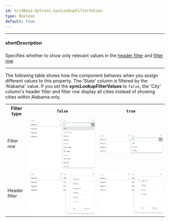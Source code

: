 ```yaml
---
id: GridBase.Options.syncLookupFilterValues
type: Boolean
default: true
---
```

---
##### shortDescription
Specifies whether to show only relevant values in the [header filter]({basewidgetpath}/Configuration/headerFilter/) and [filter row]({basewidgetpath}/Configuration/filterRow/).

---
The following table shows how the component behaves when you assign different values to this property. The 'State' column is filtered by the 'Alabama' value. If you set the **syncLookupFilterValues** to `false`, the 'City' column's header filter and filter row display all cities instead of showing cities within Alabama only.

<table class="dx-table">
    <tr>
        <th>Filter type</th>
        <th><code>false</code></th>
        <th><code>true</code></th>
    </tr>
    <tr>
        <td>Filter row</td>
        <td><img src="/images/DataGrid/sync-lookup-filter-values/filter-row-false.png" alt="Filter row is not synced with Grid values" /></td>
        <td><img src="/images/DataGrid/sync-lookup-filter-values/filter-row-true.png" alt="Filter row is synced with Grid values" /></td>
    </tr>
    <tr>
        <td>Header filter</td>
        <td><img src="/images/DataGrid/sync-lookup-filter-values/header-filter-false.png" alt="Header filter is not synced with Grid values" /></td>
        <td><img src="/images/DataGrid/sync-lookup-filter-values/header-filter-true.png" alt="Header filter is synced with Grid values" /></td>
    </tr>
</table>